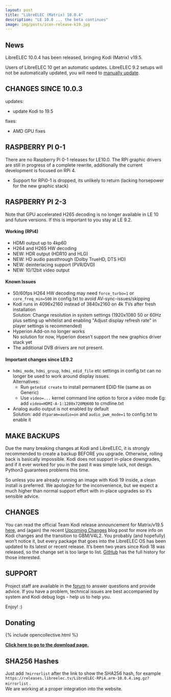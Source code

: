 ```yaml
---
layout: post
title: "LibreELEC (Matrix) 10.0.4"
description: "LE 10.0 ... the beta continues"
image: img/posts/icon-release-k19.jpg
---
```


## News

LibreELEC 10.0.4 has been released, bringing Kodi (Matrix) v19.5.
  
Users of LibreELEC 10 get an automatic updates. LibreELEC 9.2 setups will not be automatically updated, you will need to [manually update](https://wiki.libreelec.tv/support/update).

## CHANGES SINCE 10.0.3

updates:

- update Kodi to 19.5

fixes:

- AMD GPU fixes

## RASPBERRY PI 0-1

There are no Raspberry Pi 0-1 releases for LE10.0. The RPi graphic drivers are still in progress of a complete rewrite, additionally the current development is focused on RPi 4.

- Support for RPi0-1 is dropped, its unlikely to return (lacking horsepower for the new graphic stack)

## RASPBERRY PI 2-3

Note that GPU accelerated H265 decoding is no longer available in LE 10 and future versions. If this is important to you stay at LE 9.2.

#### Working (RPi4)

- HDMI output up to 4kp60
- H264 and H265 HW decoding
- NEW: HDR output (HDR10 and HLG)
- NEW: HD audio passthrough (Dolby TrueHD, DTS HD)
- NEW: deinterlacing support (PVR/DVD)
- NEW: 10/12bit video output

#### Known Issues

- 50/60fps H264 HW decoding may need `force_turbo=1` or `core_freq_min=500` in config.txt to avoid AV-sync-issues/skipping
- Kodi runs in 4096x2160 instead of 3840x2160 on 4k TVs after fresh installation  
  Solution: Change resolution in system settings (1920x1080 50 or 60Hz plus setting up whitelist and enabling "Adjust display refresh rate" in player settings is recommended)
- Hyperion Add-on no longer works  
  No solution for now, Hyperion doesn’t support the new graphics driver stack yet
- The additional DVB drivers are not present.

#### Important changes since LE9.2

- `hdmi_mode`, `hdmi_group`, `hdmi_edid_file` etc settings in config.txt can no longer be used to work around display issues.  
  Alternatives:
  - Run `getedid create` to install permanent EDID file (same as on Generic)
  - Use `video=...` kernel command line option to force a video mode
    Eg: add `video=HDMI-A-1:1280x720M@60D` to cmdline.txt
- Analog audio output is not enabled by default  
  Solution: add `dtparam=audio=on` and `audio_pwm_mode=1` to config.txt to enable it

## MAKE BACKUPS

Due the many breaking changes at Kodi and LibreELEC, it is strongly recommended to create a backup BEFORE you upgrade. Otherwise, rolling back is basically impossible. Kodi does not support in-place downgrades, and if it ever worked for you in the past it was simple luck, not design. Python3 guarantees problems this time.

So unless you are already running an image with Kodi 19 inside, a clean install is preferred. We apologize for the inconvenience, but we expect a much higher than normal support effort with in-place upgrades so it’s sensible advice.

## CHANGES

You can read the official Team Kodi release announcement for Matrix/v19.5 [here](https://kodi.tv/article/kodi-matrix-19-5-release/), and (again) the recent [Upcoming Changes](https://libreelec.tv/2021/02/14/upcoming-changes/) blog post for more info on Kodi changes and the transition to GBM/V4L2. You probably (and hopefully) won’t notice it, but every package that goes into the LibreELEC OS has been updated to its latest or recent release. It’s been two years since Kodi 18 was released, so the change set is too large to list. [GitHub](https://github.com/LibreELEC/LibreELEC.tv/releases/tag/10.0.4) has the full history for those interested.

## SUPPORT

Project staff are available in the [forum](https://forum.libreelec.tv) to answer questions and provide advice. If you have a problem, technical issues are best accompanied by system and Kodi debug logs - help us to help you.

Enjoy! :)

## Donating

{% include opencollective.html %}

[**Click here to go to the download page.**](https://libreelec.tv/downloads/)

## SHA256 Hashes

Just add `?mirrorlist` after the link to show the SHA256 hash, for example `https://releases.libreelec.tv/LibreELEC-RPi4.arm-10.0.4.img.gz?mirrorlist` .  
We are working at a proper integration into the website.
